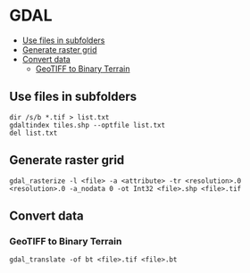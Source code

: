 GDAL
====

* [Use files in subfolders](#use-files-in-subfolders)
* [Generate raster grid](#generate-raster-grid)
* [Convert data](#convert-data)
    * [GeoTIFF to Binary Terrain](#geotiff-to-binary-terrain)

Use files in subfolders
-----------------------

```batchfile
dir /s/b *.tif > list.txt
gdaltindex tiles.shp --optfile list.txt
del list.txt
```

Generate raster grid
--------------------

```batchfile
gdal_rasterize -l <file> -a <attribute> -tr <resolution>.0 <resolution>.0 -a_nodata 0 -ot Int32 <file>.shp <file>.tif
```

Convert data
------------

### GeoTIFF to Binary Terrain

```batchfile
gdal_translate -of bt <file>.tif <file>.bt
```
